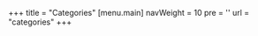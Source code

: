 +++
title = "Categories"
[menu.main]
  navWeight = 10
  pre = '<i class="fas fa-fw fa-folder"></i>'
  url = "categories"
+++
